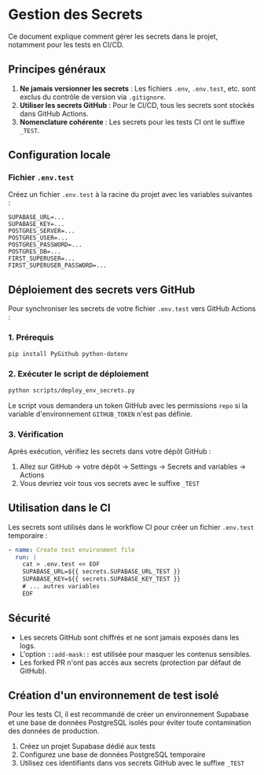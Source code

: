 # Gestion des Secrets

Ce document explique comment gérer les secrets dans le projet, notamment pour les tests en CI/CD.

## Principes généraux

1. **Ne jamais versionner les secrets** : Les fichiers `.env`, `.env.test`, etc. sont exclus du contrôle de version via `.gitignore`.
2. **Utiliser les secrets GitHub** : Pour le CI/CD, tous les secrets sont stockés dans GitHub Actions.
3. **Nomenclature cohérente** : Les secrets pour les tests CI ont le suffixe `_TEST`.

## Configuration locale

### Fichier `.env.test`

Créez un fichier `.env.test` à la racine du projet avec les variables suivantes :

```
SUPABASE_URL=...
SUPABASE_KEY=...
POSTGRES_SERVER=...
POSTGRES_USER=...
POSTGRES_PASSWORD=...
POSTGRES_DB=...
FIRST_SUPERUSER=...
FIRST_SUPERUSER_PASSWORD=...
```

## Déploiement des secrets vers GitHub

Pour synchroniser les secrets de votre fichier `.env.test` vers GitHub Actions :

### 1. Prérequis

```bash
pip install PyGithub python-dotenv
```

### 2. Exécuter le script de déploiement

```bash
python scripts/deploy_env_secrets.py
```

Le script vous demandera un token GitHub avec les permissions `repo` si la variable d'environnement `GITHUB_TOKEN` n'est pas définie.

### 3. Vérification

Après exécution, vérifiez les secrets dans votre dépôt GitHub :

1. Allez sur GitHub → votre dépôt → Settings → Secrets and variables → Actions
2. Vous devriez voir tous vos secrets avec le suffixe `_TEST`

## Utilisation dans le CI

Les secrets sont utilisés dans le workflow CI pour créer un fichier `.env.test` temporaire :

```yaml
- name: Create test environment file
  run: |
    cat > .env.test << EOF
    SUPABASE_URL=${{ secrets.SUPABASE_URL_TEST }}
    SUPABASE_KEY=${{ secrets.SUPABASE_KEY_TEST }}
    # ... autres variables
    EOF
```

## Sécurité

- Les secrets GitHub sont chiffrés et ne sont jamais exposés dans les logs.
- L'option `::add-mask::` est utilisée pour masquer les contenus sensibles.
- Les forked PR n'ont pas accès aux secrets (protection par défaut de GitHub).

## Création d'un environnement de test isolé

Pour les tests CI, il est recommandé de créer un environnement Supabase et une base de données PostgreSQL isolés pour éviter toute contamination des données de production.

1. Créez un projet Supabase dédié aux tests
2. Configurez une base de données PostgreSQL temporaire
3. Utilisez ces identifiants dans vos secrets GitHub avec le suffixe `_TEST`